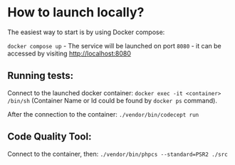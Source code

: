 # How to launch locally?

The easiest way to start is by using Docker compose:

`docker compose up` - The service will be launched on port `8080` - it can be accessed by visiting [http://localhost:8080](http://localhost:8080)

## Running tests:

Connect to the launched docker container: `docker exec -it <container> /bin/sh` (Container Name or Id could be found 
by `docker ps` command).

After the connection to the container: `./vendor/bin/codecept run`

## Code Quality Tool:

Connect to the container, then: `./vendor/bin/phpcs --standard=PSR2 ./src`



